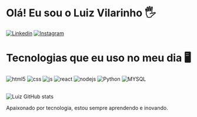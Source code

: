 # Olá! Eu sou o Luiz Vilarinho 🖐️



[![Linkedin](https://img.shields.io/badge/LinkedIn-0077B5?style=for-the-badge&logo=linkedin&logoColor=white)](www.linkedin.com/in/luiz-vilarinho-b0b5272b6)
[![Instagram](https://img.shields.io/badge/Instagram-E4405F?style=for-the-badge&logo=instagram&logoColor=white)](https://www.instagram.com/luizvilarinhoo/?next=%2F)


# Tecnologias que eu uso no meu dia 🖥️

<div style="display: inline_block">
   <img align="center" alt="html5" src="https://img.shields.io/badge/HTML5-E34F26?style=for-the-badge&logo=html5&logoColor=white" />
   <img align="center" alt="css" src="https://img.shields.io/badge/CSS3-1572B6?style=for-the-badge&logo=css3&logoColor=white" />
   <img align="center" alt="js" src="https://img.shields.io/badge/JavaScript-F7DF1E?style=for-the-badge&logo=javascript&logoColor=black" />
      <img align="center" alt="react" src="https://img.shields.io/badge/React-20232A?style=for-the-badge&logo=react&logoColor=61DAFB" />
   <img align="center" alt="nodejs" src="https://img.shields.io/badge/Node.js-43853D?style=for-the-badge&logo=node.js&logoColor=white" />
   <img align="center" alt="Python" src="https://img.shields.io/badge/Python-14354C?style=for-the-badge&logo=python&logoColor=white" />
   <img align="center" alt="MYSQL" src="https://img.shields.io/badge/MySQL-00000F?style=for-the-badge&logo=mysql&logoColor=white" />
 </div><br/>


![Luiz GitHub stats](https://github-readme-stats.vercel.app/api?username=LuizVilarinho0&show_icons=true&theme=radical)


Apaixonado por tecnologia, estou sempre aprendendo e inovando. 
